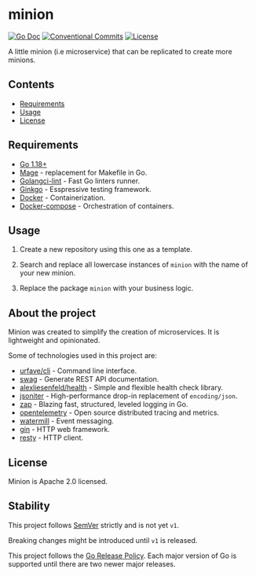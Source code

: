 # minion

[![Go Doc](https://img.shields.io/badge/godoc-reference-blue.svg?style=for-the-badge)](https://godoc.org/github.com/mgjules/minion)
[![Conventional Commits](https://img.shields.io/badge/Conventional%20Commits-1.0.0-yellow.svg?style=for-the-badge)](https://conventionalcommits.org)
[![License](https://img.shields.io/badge/License-Apache%202.0-blue.svg?style=for-the-badge)](LICENSE)

A little minion (i.e microservice) that can be replicated to create more minions. 

## Contents
  - [Requirements](#requirements)
  - [Usage](#usage)
  - [License](#license)

## Requirements

- [Go 1.18+](https://golang.org/doc/install)
- [Mage](https://github.com/magefile/mage) - replacement for Makefile in Go.
- [Golangci-lint](https://github.com/golangci/golangci-lint) - Fast Go linters runner.
- [Ginkgo](https://github.com/onsi/ginkgo) - Esspressive testing framework.
- [Docker](https://www.docker.com) - Containerization.
- [Docker-compose](https://docs.docker.com/compose/install/) - Orchestration of containers.

## Usage

1. Create a new repository using this one as a template.

2. Search and replace all lowercase instances of `minion` with the name of your new minion.

3. Replace the package `minion` with your business logic.

## About the project

Minion was created to simplify the creation of microservices. It is lightweight and opinionated. 

Some of technologies used in this project are:

- [urfave/cli](https://github.com/urfave/cli) - Command line interface.
- [swag](https://github.com/swaggo/swag) - Generate REST API documentation.
- [alexliesenfeld/health](https://github.com/alexliesenfeld/health) - Simple and flexible health check library.
- [jsoniter](https://github.com/json-iterator/go) - High-performance drop-in replacement of `encoding/json`.
- [zap](https://github.com/uber-go/zap) - Blazing fast, structured, leveled logging in Go.
- [opentelemetry](https://github.com/open-telemetry/opentelemetry-go) - Open source distributed tracing and metrics.
- [watermill](https://github.com/ThreeDotsLabs/watermill) - Event messaging.
- [gin](https://github.com/gin-gonic/gin) - HTTP web framework.
- [resty](https://github.com/go-resty/resty) - HTTP client.

## License

Minion is Apache 2.0 licensed.

## Stability

This project follows [SemVer](http://semver.org/) strictly and is not yet `v1`.

Breaking changes might be introduced until `v1` is released.

This project follows the [Go Release Policy](https://golang.org/doc/devel/release.html#policy). Each major version of Go is supported until there are two newer major releases.
